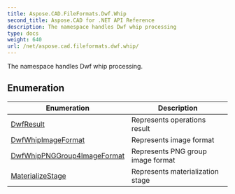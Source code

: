 ```yaml
---
title: Aspose.CAD.FileFormats.Dwf.Whip
second_title: Aspose.CAD for .NET API Reference
description: The namespace handles Dwf whip processing
type: docs
weight: 640
url: /net/aspose.cad.fileformats.dwf.whip/
---
```

The namespace handles Dwf whip processing.

## Enumeration

| Enumeration | Description |
| --- | --- |
| [DwfResult](./dwfresult/) | Represents operations result |
| [DwfWhipImageFormat](./dwfwhipimageformat/) | Represents image format |
| [DwfWhipPNGGroup4ImageFormat](./dwfwhippnggroup4imageformat/) | Represents PNG group image format |
| [MaterializeStage](./materializestage/) | Represents materialization stage |


